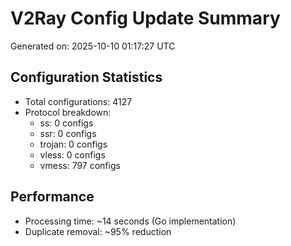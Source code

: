 # V2Ray Config Update Summary
Generated on: 2025-10-10 01:17:27 UTC

## Configuration Statistics
- Total configurations: 4127
- Protocol breakdown:
  - ss: 0 configs
  - ssr: 0 configs
  - trojan: 0 configs
  - vless: 0 configs
  - vmess: 797 configs

## Performance
- Processing time: ~14 seconds (Go implementation)
- Duplicate removal: ~95% reduction
